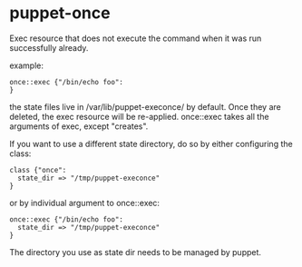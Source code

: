 # puppet-once
Exec resource that does not execute the command when it was run successfully already.

example:

    once::exec {"/bin/echo foo":
    }

the state files live in /var/lib/puppet-execonce/ by default. Once they are deleted, the exec resource will be re-applied. once::exec takes all the arguments of exec, except "creates".

If you want to use a different state directory, do so by either configuring the class:

    class {"once":
      state_dir => "/tmp/puppet-execonce"
    }

or by individual argument to once::exec:

    once::exec {"/bin/echo foo":
      state_dir => "/tmp/puppet-execonce"
    }

The directory you use as state dir needs to be managed by puppet.
